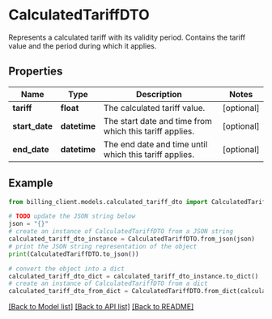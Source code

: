# CalculatedTariffDTO

Represents a calculated tariff with its validity period.  Contains the tariff value and the period during which it applies.

## Properties

Name | Type | Description | Notes
------------ | ------------- | ------------- | -------------
**tariff** | **float** | The calculated tariff value. | [optional] 
**start_date** | **datetime** | The start date and time from which this tariff applies. | [optional] 
**end_date** | **datetime** | The end date and time until which this tariff applies. | [optional] 

## Example

```python
from billing_client.models.calculated_tariff_dto import CalculatedTariffDTO

# TODO update the JSON string below
json = "{}"
# create an instance of CalculatedTariffDTO from a JSON string
calculated_tariff_dto_instance = CalculatedTariffDTO.from_json(json)
# print the JSON string representation of the object
print(CalculatedTariffDTO.to_json())

# convert the object into a dict
calculated_tariff_dto_dict = calculated_tariff_dto_instance.to_dict()
# create an instance of CalculatedTariffDTO from a dict
calculated_tariff_dto_from_dict = CalculatedTariffDTO.from_dict(calculated_tariff_dto_dict)
```
[[Back to Model list]](../README.md#documentation-for-models) [[Back to API list]](../README.md#documentation-for-api-endpoints) [[Back to README]](../README.md)


